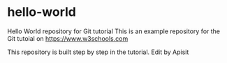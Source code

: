 # hello-world
Hello World repository for Git tutorial
This is an example repository for the Git tutoial on https://www.w3schools.com

This repository is built step by step in the tutorial.
Edit by Apisit
